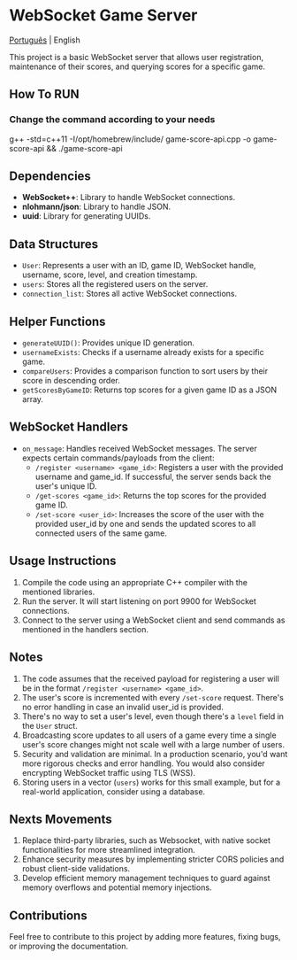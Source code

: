 
# WebSocket Game Server

[Português](README.pt.md) | English

This project is a basic WebSocket server that allows user registration, maintenance of their scores, and querying scores for a specific game.

## How To RUN

### Change the command according to your needs

g++ -std=c++11 -I/opt/homebrew/include/ game-score-api.cpp -o game-score-api && ./game-score-api

## Dependencies

- **WebSocket++**: Library to handle WebSocket connections.
- **nlohmann/json**: Library to handle JSON.
- **uuid**: Library for generating UUIDs.

## Data Structures

- `User`: Represents a user with an ID, game ID, WebSocket handle, username, score, level, and creation timestamp.
- `users`: Stores all the registered users on the server.
- `connection_list`: Stores all active WebSocket connections.

## Helper Functions

- `generateUUID()`: Provides unique ID generation.
- `usernameExists`: Checks if a username already exists for a specific game.
- `compareUsers`: Provides a comparison function to sort users by their score in descending order.
- `getScoresByGameID`: Returns top scores for a given game ID as a JSON array.

## WebSocket Handlers

- `on_message`: Handles received WebSocket messages. The server expects certain commands/payloads from the client:
  - `/register <username> <game_id>`: Registers a user with the provided username and game_id. If successful, the server sends back the user's unique ID.
  - `/get-scores <game_id>`: Returns the top scores for the provided game ID.
  - `/set-score <user_id>`: Increases the score of the user with the provided user_id by one and sends the updated scores to all connected users of the same game.

## Usage Instructions

1. Compile the code using an appropriate C++ compiler with the mentioned libraries.
2. Run the server. It will start listening on port 9900 for WebSocket connections.
3. Connect to the server using a WebSocket client and send commands as mentioned in the handlers section.

## Notes

1. The code assumes that the received payload for registering a user will be in the format `/register <username> <game_id>`.
2. The user's score is incremented with every `/set-score` request. There's no error handling in case an invalid user_id is provided.
3. There's no way to set a user's level, even though there's a `level` field in the `User` struct.
4. Broadcasting score updates to all users of a game every time a single user's score changes might not scale well with a large number of users.
5. Security and validation are minimal. In a production scenario, you'd want more rigorous checks and error handling. You would also consider encrypting WebSocket traffic using TLS (WSS).
6. Storing users in a vector (`users`) works for this small example, but for a real-world application, consider using a database.

## Nexts Movements

1. Replace third-party libraries, such as Websocket, with native socket functionalities for more streamlined integration.
2. Enhance security measures by implementing stricter CORS policies and robust client-side validations.
3. Develop efficient memory management techniques to guard against memory overflows and potential memory injections.

## Contributions

Feel free to contribute to this project by adding more features, fixing bugs, or improving the documentation.

##
